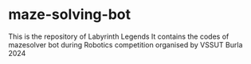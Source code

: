 # maze-solving-bot

This is the repository of Labyrinth Legends 
It contains the codes of mazesolver bot during 
Robotics competition organised by VSSUT Burla 2024
